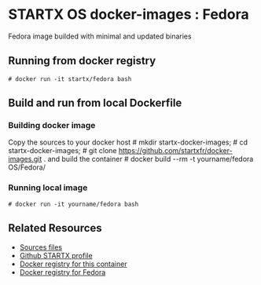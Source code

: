 # STARTX OS docker-images : Fedora

Fedora image builded with minimal and updated binaries

## Running from docker registry
	# docker run -it startx/fedora bash
## Build and run from local Dockerfile
### Building docker image
Copy the sources to your docker host 
        # mkdir startx-docker-images; 
        # cd startx-docker-images;
        # git clone https://github.com/startxfr/docker-images.git .
and build the container
        # docker build --rm -t yourname/fedora OS/Fedora/
### Running local image
	# docker run -it yourname/fedora bash
## Related Resources
* [Sources files](https://github.com/startxfr/docker-images/tree/master/OS/Fedora)
* [Github STARTX profile](https://github.com/startxfr/docker-images)
* [Docker registry for this container](https://registry.hub.docker.com/u/startx/fedora/)
* [Docker registry for Fedora](https://registry.hub.docker.com/u/fedora/)
